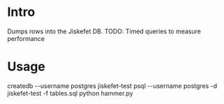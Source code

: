 # Intro
Dumps rows into the Jiskefet DB.
TODO: Timed queries to measure performance

# Usage
createdb --username postgres jiskefet-test
psql --username postgres -d jiskefet-test -f tables.sql
python hammer.py